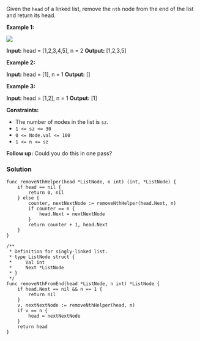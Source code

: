Given the `head` of a linked list, remove the `nth` node from the end of the list and return its head.

**Example 1:**

![](https://assets.leetcode.com/uploads/2020/10/03/remove_ex1.jpg)

**Input:** head = [1,2,3,4,5], n = 2
**Output:** [1,2,3,5]

**Example 2:**

**Input:** head = [1], n = 1
**Output:** []

**Example 3:**

**Input:** head = [1,2], n = 1
**Output:** [1]

**Constraints:**

- The number of nodes in the list is `sz`.
- `1 <= sz <= 30`
- `0 <= Node.val <= 100`
- `1 <= n <= sz`

**Follow up:** Could you do this in one pass?

### Solution
```
func removeNthHelper(head *ListNode, n int) (int, *ListNode) {
	if head == nil {
		return 0, nil
	} else {
		counter, nextNextNode := removeNthHelper(head.Next, n)
		if counter == n {
			head.Next = nextNextNode
		}
		return counter + 1, head.Next
	}
}

/**
 * Definition for singly-linked list.
 * type ListNode struct {
 *     Val int
 *     Next *ListNode
 * }
 */
func removeNthFromEnd(head *ListNode, n int) *ListNode {
	if head.Next == nil && n == 1 {
		return nil
	}
	v, nextNextNode := removeNthHelper(head, n)
	if v == n {
		head = nextNextNode
	}
	return head
}
```